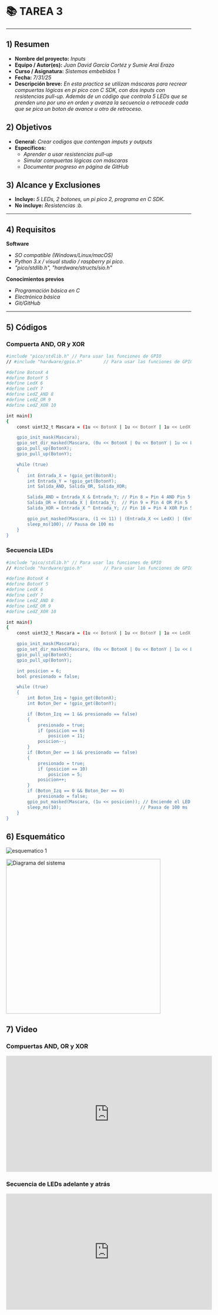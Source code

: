 # 📚 TAREA 3

---

## 1) Resumen

- **Nombre del proyecto:** _Inputs_  
- **Equipo / Autor(es):** _Juan David García Cortéz y Sumie Arai Erazo_  
- **Curso / Asignatura:** _Sistemas embebidos 1_  
- **Fecha:** _7/31/25_  
- **Descripción breve:** _En esta practica se utilizan máscaras para recrear compuertas lógicas en pi pico con C SDK, con dos inputs con resistencias pull-up. Además de un código que controla 5 LEDs que se prenden uno por uno en orden y avanza la secuencia o retrocede cada que se pica un boton de avance u otro de retroceso._


## 2) Objetivos

- **General:** _Crear codigos que contengan imputs y outputs_
- **Específicos:**
  - _Aprender a usar resistencias pull-up_
  - _Simular compuertas lógicas con máscaras_
  - _Documentar progreso en página de GitHub_

## 3) Alcance y Exclusiones

- **Incluye:** _5 LEDs, 2 botones, un pi pico 2, programa en C SDK._
- **No incluye:** _Resistencias :b._

---

## 4) Requisitos

**Software**
- _SO compatible (Windows/Linux/macOS)_
- _Python 3.x / visual studio / raspberry pi pico._
- _"pico/stdlib.h", "hardware/structs/sio.h"_

**Conocimientos previos**
- _Programación básica en C_
- _Electrónica básica_
- _Git/GitHub_

---

## 5) Códigos

### Compuerta AND, OR y XOR

```bash
#include "pico/stdlib.h" // Para usar las funciones de GPIO
// #include "hardware/gpio.h"        // Para usar las funciones de GPIO

#define BotonX 4
#define BotonY 5
#define LedX 6
#define LedY 7
#define LedZ_AND 8
#define LedZ_OR 9
#define LedZ_XOR 10

int main()
{
    const uint32_t Mascara = (1u << BotonX | 1u << BotonY | 1u << LedX | 1u << LedY | 1u << LedZ_AND | 1u << LedZ_OR | 1u << LedZ_XOR);

    gpio_init_mask(Mascara);                                                                                                                 // Inicializa los pines
    gpio_set_dir_masked(Mascara, (0u << BotonX | 0u << BotonY | 1u << LedX | 1u << LedY | 1u << LedZ_AND | 1u << LedZ_OR | 1u << LedZ_XOR)); // Configura los pines como salida
    gpio_pull_up(BotonX);                                                                                                                    // Activa la resistencia pull-up interna del pin 4
    gpio_pull_up(BotonY);

    while (true)
    {
        int Entrada_X = !gpio_get(BotonX);
        int Entrada_Y = !gpio_get(BotonY);
        int Salida_AND, Salida_OR, Salida_XOR;

        Salida_AND = Entrada_X & Entrada_Y; // Pin 8 = Pin 4 AND Pin 5
        Salida_OR = Entrada_X | Entrada_Y;  // Pin 9 = Pin 4 OR Pin 5
        Salida_XOR = Entrada_X ^ Entrada_Y; // Pin 10 = Pin 4 XOR Pin 5

        gpio_put_masked(Mascara, (1 << 11) | (Entrada_X << LedX) | (Entrada_Y << LedY) | (Salida_AND << LedZ_AND) | (Salida_OR << LedZ_OR) | (Salida_XOR << LedZ_XOR));
        sleep_ms(100); // Pausa de 100 ms
    }
}

```

### Secuencia LEDs

```bash
#include "pico/stdlib.h" // Para usar las funciones de GPIO
// #include "hardware/gpio.h"        // Para usar las funciones de GPIO

#define BotonX 4
#define BotonY 5
#define LedX 6
#define LedY 7
#define LedZ_AND 8
#define LedZ_OR 9
#define LedZ_XOR 10

int main()
{
    const uint32_t Mascara = (1u << BotonX | 1u << BotonY | 1u << LedX | 1u << LedY | 1u << LedZ_AND | 1u << LedZ_OR | 1u << LedZ_XOR);

    gpio_init_mask(Mascara);                                                                                                                 // Inicializa los pines
    gpio_set_dir_masked(Mascara, (0u << BotonX | 0u << BotonY | 1u << LedX | 1u << LedY | 1u << LedZ_AND | 1u << LedZ_OR | 1u << LedZ_XOR)); // Configura los pines como salida
    gpio_pull_up(BotonX);                                                                                                                    // Activa la resistencia pull-up interna del pin 4
    gpio_pull_up(BotonY);

    int posicion = 6;
    bool presionado = false;

    while (true)
    {
        int Boton_Izq = !gpio_get(BotonX);
        int Boton_Der = !gpio_get(BotonY);

        if (Boton_Izq == 1 && presionado == false)
        {
            presionado = true;
            if (posicion == 6)
                posicion = 11;
            posicion--;
        }
        if (Boton_Der == 1 && presionado == false)
        {
            presionado = true;
            if (posicion == 10)
                posicion = 5;
            posicion++;
        }
        if (Boton_Izq == 0 && Boton_Der == 0)
            presionado = false;
        gpio_put_masked(Mascara, (1u << posicion)); // Enciende el LED en la posición actual
        sleep_ms(10);                              // Pausa de 100 ms
    }
}

```



## 6) Esquemático

![esquematico 1](recursos/imgs/ESQtarea3.png)

<!-- Control de tamaño usando HTML -->
<img src="recursos/imgs/ESQtarea3.png" alt="Diagrama del sistema" width="420">



## 7) Video

### Compuertas AND, OR y XOR
<iframe width="560" height="315" 
        src="https://www.youtube.com/embed/qnn4jXtUNFQ" 
        title="Compuertas AND, OR y XOR" 
        frameborder="0" 
        allow="accelerometer; autoplay; clipboard-write; encrypted-media; gyroscope; picture-in-picture" 
        allowfullscreen>
</iframe>

### Secuencia de LEDs adelante y atrás
<iframe width="560" height="315" 
        src="https://www.youtube.com/embed/5GKeFAy4P7I" 
        title="Secuencia de LEDs" 
        frameborder="0" 
        allow="accelerometer; autoplay; clipboard-write; encrypted-media; gyroscope; picture-in-picture" 
        allowfullscreen>
</iframe>



